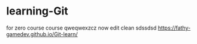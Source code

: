 # learning-Git
for zero course
course qweqwexzcz
now edit clean
sdssdsd
https://fathy-gamedev.github.io/Git-learn/
